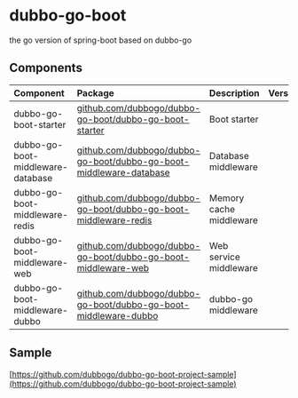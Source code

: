 # dubbo-go-boot

the go version of spring-boot based on dubbo-go

## Components

| Component                         | Package                                                                                                   | Description             | Version |
|:----------------------------------|:----------------------------------------------------------------------------------------------------------|:------------------------|:-------:|
| dubbo-go-boot-starter             | [github.com/dubbogo/dubbo-go-boot/dubbo-go-boot-starter](./dubbo-go-boot-starter)                         | Boot starter            |         |
| dubbo-go-boot-middleware-database | [github.com/dubbogo/dubbo-go-boot/dubbo-go-boot-middleware-database](./dubbo-go-boot-middleware-database) | Database middleware     |         |
| dubbo-go-boot-middleware-redis    | [github.com/dubbogo/dubbo-go-boot/dubbo-go-boot-middleware-redis](./dubbo-go-boot-middleware-redis)       | Memory cache middleware |         |
| dubbo-go-boot-middleware-web      | [github.com/dubbogo/dubbo-go-boot/dubbo-go-boot-middleware-web](./dubbo-go-boot-middleware-web)           | Web service middleware  |         |
| dubbo-go-boot-middleware-dubbo    | [github.com/dubbogo/dubbo-go-boot/dubbo-go-boot-middleware-dubbo](./dubbo-go-boot-middleware-dubbo)       | dubbo-go middleware     |         |

## Sample

[https://github.com/dubbogo/dubbo-go-boot-project-sample](https://github.com/dubbogo/dubbo-go-boot-project-sample)
